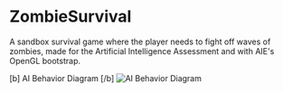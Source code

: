 # ZombieSurvival
A sandbox survival game where the player needs to fight off waves of zombies, made for the Artificial Intelligence Assessment and with AIE's OpenGL bootstrap.

[b] AI Behavior Diagram [/b]
![AI Behavior Diagram](https://user-images.githubusercontent.com/43165818/144357054-b49051f7-3beb-4e96-a86d-261496b401f1.png)
